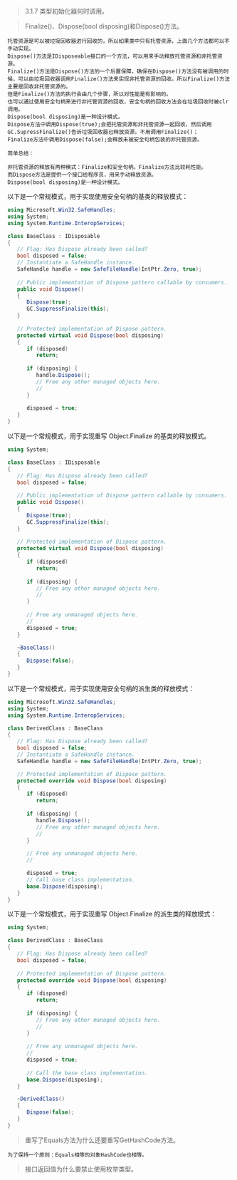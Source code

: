 >3.1.7 类型初始化器何时调用。

>Finalize()、Dispose(bool disposing)和Dispose()方法。

    托管资源是可以被垃圾回收器进行回收的，所以如果类中只有托管资源，上面几个方法都可以不手动实现。
    Dispose()方法是IDisposeable接口的一个方法，可以用来手动释放托管资源和非托管资源。
    Finalize()方法是Dispose()方法的一个后置保障，确保在Dispose()方法没有被调用的时候，可以由垃圾回收器调用Finalize()方法来实现非托管资源的回收。所以Finalize()方法主要是回收非托管资源的。
    但是Finalize()方法的执行会由几个步骤，所以对性能是有影响的。
    也可以通过使用安全句柄来进行非托管资源的回收，安全句柄的回收方法会在垃圾回收时被clr调用。
    Dispose(bool disposing)是一种设计模式。
    Dispose方法中调用Dispose(true);会把托管资源和非托管资源一起回收，然后调用GC.SupressFinalize()告诉垃圾回收器已释放资源，不用调用Finalize()；
    Finalize方法中调用Dispose(false);会释放未被安全句柄包装的非托管资源。

    简单总结：
    
    非托管资源的释放有两种模式：Finalize和安全句柄。Finalize方法比较耗性能。
    而Dispose方法是提供一个接口给程序员，用来手动释放资源。
    Dispose(bool disposing)是一种设计模式。
    
以下是一个常规模式，用于实现使用安全句柄的基类的释放模式：
```csharp
using Microsoft.Win32.SafeHandles;
using System;
using System.Runtime.InteropServices;

class BaseClass : IDisposable
{
   // Flag: Has Dispose already been called?
   bool disposed = false;
   // Instantiate a SafeHandle instance.
   SafeHandle handle = new SafeFileHandle(IntPtr.Zero, true);
   
   // Public implementation of Dispose pattern callable by consumers.
   public void Dispose()
   { 
      Dispose(true);
      GC.SuppressFinalize(this);           
   }
   
   // Protected implementation of Dispose pattern.
   protected virtual void Dispose(bool disposing)
   {
      if (disposed)
         return; 
      
      if (disposing) {
         handle.Dispose();
         // Free any other managed objects here.
         //
      }
      
      disposed = true;
   }
}
```

以下是一个常规模式，用于实现重写 Object.Finalize 的基类的释放模式。
```csharp
using System;

class BaseClass : IDisposable
{
   // Flag: Has Dispose already been called?
   bool disposed = false;
   
   // Public implementation of Dispose pattern callable by consumers.
   public void Dispose()
   { 
      Dispose(true);
      GC.SuppressFinalize(this);           
   }
   
   // Protected implementation of Dispose pattern.
   protected virtual void Dispose(bool disposing)
   {
      if (disposed)
         return; 
      
      if (disposing) {
         // Free any other managed objects here.
         //
      }
      
      // Free any unmanaged objects here.
      //
      disposed = true;
   }

   ~BaseClass()
   {
      Dispose(false);
   }
}
```

以下是一个常规模式，用于实现使用安全句柄的派生类的释放模式：
```csharp
using Microsoft.Win32.SafeHandles;
using System;
using System.Runtime.InteropServices;

class DerivedClass : BaseClass
{
   // Flag: Has Dispose already been called?
   bool disposed = false;
   // Instantiate a SafeHandle instance.
   SafeHandle handle = new SafeFileHandle(IntPtr.Zero, true);

   // Protected implementation of Dispose pattern.
   protected override void Dispose(bool disposing)
   {
      if (disposed)
         return; 
      
      if (disposing) {
         handle.Dispose();
         // Free any other managed objects here.
         //
      }
      
      // Free any unmanaged objects here.
      //

      disposed = true;
      // Call base class implementation.
      base.Dispose(disposing);
   }
}
```
以下是一个常规模式，用于实现重写 Object.Finalize 的派生类的释放模式：
```csharp
using System;

class DerivedClass : BaseClass
{
   // Flag: Has Dispose already been called?
   bool disposed = false;
   
   // Protected implementation of Dispose pattern.
   protected override void Dispose(bool disposing)
   {
      if (disposed)
         return; 
      
      if (disposing) {
         // Free any other managed objects here.
         //
      }
      
      // Free any unmanaged objects here.
      //
      disposed = true;
      
      // Call the base class implementation.
      base.Dispose(disposing);
   }

   ~DerivedClass()
   {
      Dispose(false);
   }
}
```


>重写了Equals方法为什么还要重写GetHashCode方法。

    为了保持一个原则：Equals相等的对象HashCode也相等。
    
>接口返回值为什么要禁止使用枚举类型。

>